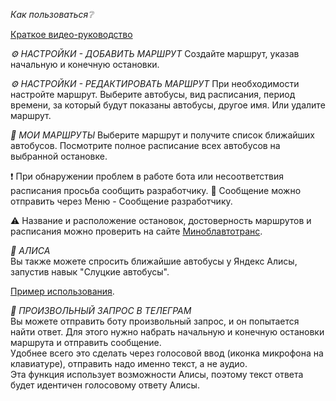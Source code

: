 *Как пользоваться❔* 

[Краткое видео-руководство](https://youtu.be/5GApJIJqbEs)

*⚙️ НАСТРОЙКИ - ДОБАВИТЬ МАРШРУТ*
Создайте маршрут, указав начальную и конечную остановки.

*⚙️ НАСТРОЙКИ - РЕДАКТИРОВАТЬ МАРШРУТ*
При необходимости настройте маршрут. Выберите автобусы, вид расписания, период времени, за который будут показаны автобусы, другое имя. Или удалите маршрут.

*🚌 МОИ МАРШРУТЫ*
Выберите маршрут и получите список ближайших автобусов.
Посмотрите полное расписание всех автобусов на выбранной остановке.

❗️ При обнаружении проблем в работе бота или несоответствия расписания просьба сообщить разработчику. 
📨 Сообщение можно отправить через Меню - Сообщение разработчику.

⚠️ Название и расположение остановок, достоверность маршрутов и расписания можно проверить на сайте [Миноблавтотранс](https://gpmopt.by/mopt/Home/Index/sluck#/routes/bus).  

*🙎‍ АЛИСА*  
Вы также можете спросить ближайшие автобусы у Яндекс Алисы, запустив навык "Слуцкие автобусы".  

[Пример использования](https://youtu.be/glVHj-9cIsI).

*🎤 ПРОИЗВОЛЬНЫЙ ЗАПРОС В ТЕЛЕГРАМ*  
Вы можете отправить боту произвольный запрос, и он попытается найти ответ. Для этого нужно набрать начальную и конечную остановки маршрута и отправить сообщение.  
Удобнее всего это сделать через голосовой ввод (иконка микрофона на клавиатуре), отправить надо именно текст, а не аудио.  
Эта функция использует возможности Алисы, поэтому текст ответа будет идентичен голосовому ответу Алисы.
